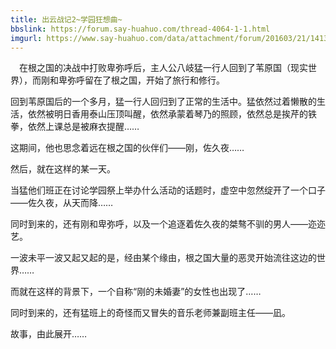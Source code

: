 ```yaml
---
title: 出云战记2~学园狂想曲~
bbslink: https://forum.say-huahuo.com/thread-4064-1-1.html
imgurl: https://www.say-huahuo.com/data/attachment/forum/201603/21/141308bexev389zdzveevc.jpg
---
```


　在根之国的决战中打败卑弥呼后，主人公八岐猛一行人回到了苇原国（现实世界），而刚和卑弥呼留在了根之国，开始了旅行和修行。

回到苇原国后的一个多月，猛一行人回归到了正常的生活中。猛依然过着懒散的生活，依然被明日香用泰山压顶叫醒，依然承蒙着琴乃的照顾，依然总是挨芹的铁拳，依然上课总是被麻衣提醒……

这期间，他也思念着远在根之国的伙伴们——刚，佐久夜……

然后，就在这样的某一天。

当猛他们班正在讨论学园祭上举办什么活动的话题时，虚空中忽然绽开了一个口子——佐久夜，从天而降……

同时到来的，还有刚和卑弥呼，以及一个追逐着佐久夜的桀骜不驯的男人——迩迩艺。

一波未平一波又起又起的是，经由某个缘由，根之国大量的恶灵开始流往这边的世界……

而就在这样的背景下，一个自称“刚的未婚妻”的女性也出现了……

同时到来的，还有猛班上的奇怪而又冒失的音乐老师兼副班主任——凪。

故事，由此展开……<!--more-->
